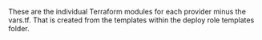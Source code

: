 These are the individual Terraform modules for each provider minus the vars.tf. That is created from the templates within the deploy role templates folder.
